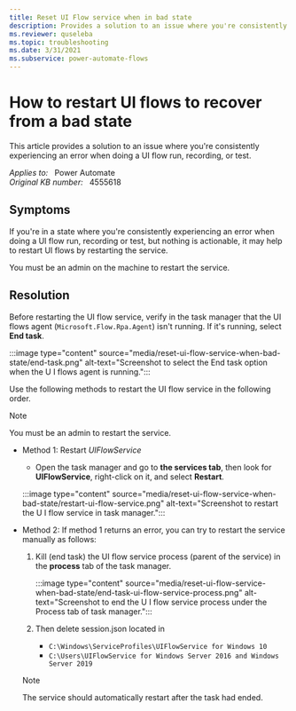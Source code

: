 ```yaml
---
title: Reset UI Flow service when in bad state
description: Provides a solution to an issue where you're consistently experiencing an error when doing a UI flow run, recording, or test.
ms.reviewer: quseleba
ms.topic: troubleshooting
ms.date: 3/31/2021
ms.subservice: power-automate-flows
---
```

# How to restart UI flows to recover from a bad state

This article provides a solution to an issue where you're consistently experiencing an error when doing a UI flow run, recording, or test.

_Applies to:_ &nbsp; Power Automate  
_Original KB number:_ &nbsp; 4555618

## Symptoms

If you're in a state where you're consistently experiencing an error when doing a UI flow run, recording or test, but nothing is actionable, it may help to restart UI flows by restarting the service.

You must be an admin on the machine to restart the service.

## Resolution

Before restarting the UI flow service, verify in the task manager that the UI flows agent (`Microsoft.Flow.Rpa.Agent`) isn't running. If it's running, select **End task**.

:::image type="content" source="media/reset-ui-flow-service-when-bad-state/end-task.png" alt-text="Screenshot to select the End task option when the U I flows agent is running.":::

Use the following methods to restart the UI flow service in the following order.

> [!NOTE]
> You must be an admin to restart the service.

- Method 1: Restart _UIFlowService_
  - Open the task manager and go to **the services tab**, then look for **UIFlowService**, right-click on it, and select **Restart**.
  
  :::image type="content" source="media/reset-ui-flow-service-when-bad-state/restart-ui-flow-service.png" alt-text="Screenshot to restart the U I flow service in task manager.":::

- Method 2: If method 1 returns an error, you can try to restart the service manually as follows:

    1. Kill (end task) the UI flow service process (parent of the service) in the **process** tab of the task manager.
  
          :::image type="content" source="media/reset-ui-flow-service-when-bad-state/end-task-ui-flow-service-process.png" alt-text="Screenshot to end the U I flow service process under the Process tab of task manager.":::

    1. Then delete session.json located in

          - `C:\Windows\ServiceProfiles\UIFlowService for Windows 10`
          - `C:\Users\UIFlowService for Windows Server 2016 and Windows Server 2019`

  > [!NOTE]
  > The service should automatically restart after the task had ended.
